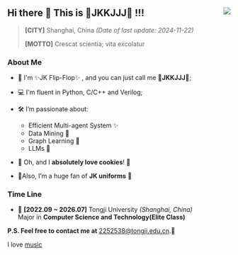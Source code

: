 ## Hi there 👋 This is 🎀JKKJJJ🎀 !!! <img align="right" src="https://komarev.com/ghpvc/?username=RayCorleone" />

> **[CITY]** Shanghai, China *(Date of last update: 2024-11-22)*
>
> **[MOTTO]** Crescat scientia; vita excolatur



### **About Me**

- 🍓 I'm ✨JK Flip-Flop✨ , and you can just call me 🎀**JKKJJJ**🎀;
- 💻 I'm fluent in Python, C/C++ and Verilog;
- 🛠 I’m passionate about:  
  - Efficient Multi-agent System ✨
  - Data Mining 🚀
  - Graph Learning 🌈
  - LLMs 🎈

- 🍕 Oh, and I **absolutely love cookies**! 🍪
- 🌈Also, I’m a huge fan of **JK uniforms** 🍭


### **Time Line**

- 🏫 **[2022.09 ~ 2026.07]** Tongji University _(Shanghai, China)_  
Major in **Computer Science and Technology(Elite Class)**



**P.S. Feel free to contact me at** 2252538@tongji.edu.cn.🎈

I love [music](https://www.youtube.com/watch?v=HYsz1hP0BFo&list=RDMMHYsz1hP0BFo&index=1)

